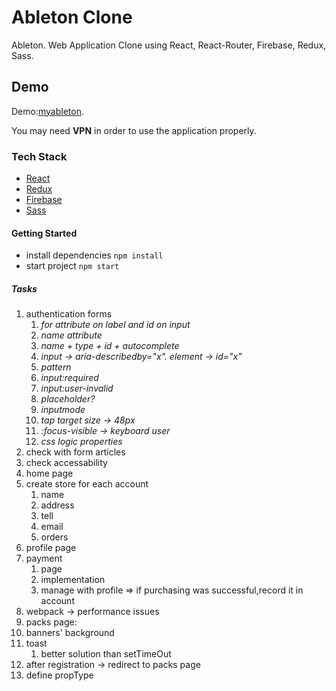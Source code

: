 # Ableton Clone

Ableton. Web Application Clone using React, React-Router, Firebase, Redux, Sass.

## Demo

Demo:[myableton](https://myableton.netlify.app).

You may need **VPN** in order to use the application properly.

### Tech Stack

- [React](https://github.com/facebook/react)
- [Redux](https://github.com/reduxjs/redux)
- [Firebase](https://firebase.google.com/)
- [Sass](https://github.com/sass)

#### Getting Started

- install dependencies `npm install`
- start project `npm start`

##### Tasks

1. authentication forms
   1. _for attribute on label and id on input_
   2. _name attribute_
   3. _name + type + id + autocomplete_
   4. _input -> aria-describedby="x". element -> id="x"_
   5. _pattern_
   6. _input:required_
   7. _input:user-invalid_
   8. _placeholder?_
   9. _inputmode_
   10. _tap target size -> 48px_
   11. _:focus-visible -> keyboard user_
   12. _css logic properties_
2. check with form articles
3. check accessability
4. home page
5. create store for each account
   1. name
   2. address
   3. tell
   4. email
   5. orders
6. profile page
7. payment
   1. page
   2. implementation
   3. manage with profile => if purchasing was successful,record it in account
8. webpack -> performance issues
9. packs page:
10. banners' background
11. toast
    1. better solution than setTimeOut
12. after registration -> redirect to packs page
13. define propType
